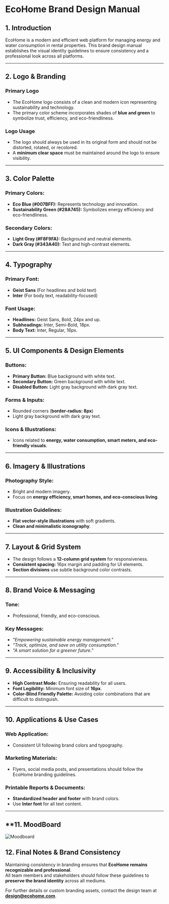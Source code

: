 # **EcoHome Brand Design Manual**

## **1. Introduction**  
EcoHome is a modern and efficient web platform for managing energy and water consumption in rental properties. This brand design manual establishes the visual identity guidelines to ensure consistency and a professional look across all platforms.

---

## **2. Logo & Branding**  

### **Primary Logo**  
- The EcoHome logo consists of a clean and modern icon representing sustainability and technology.  
- The primary color scheme incorporates shades of **blue and green** to symbolize trust, efficiency, and eco-friendliness.  

### **Logo Usage**  
- The logo should always be used in its original form and should not be distorted, rotated, or recolored.  
- A **minimum clear space** must be maintained around the logo to ensure visibility.  

---

## **3. Color Palette**  

### **Primary Colors:**  
- **Eco Blue (#007BFF):** Represents technology and innovation.  
- **Sustainability Green (#28A745):** Symbolizes energy efficiency and eco-friendliness.  

### **Secondary Colors:**  
- **Light Gray (#F8F9FA):** Background and neutral elements.  
- **Dark Gray (#343A40):** Text and high-contrast elements.  

---

## **4. Typography**  

### **Primary Font:**  
- **Geist Sans** (For headlines and bold text)  
- **Inter** (For body text, readability-focused)  

### **Font Usage:**  
- **Headlines:** Geist Sans, Bold, 24px and up.  
- **Subheadings:** Inter, Semi-Bold, 18px.  
- **Body Text:** Inter, Regular, 16px.  

---

## **5. UI Components & Design Elements**  

### **Buttons:**  
- **Primary Button:** Blue background with white text.  
- **Secondary Button:** Green background with white text.  
- **Disabled Button:** Light gray background with dark gray text.  

### **Forms & Inputs:**  
- Rounded corners (**border-radius: 8px**)  
- Light gray background with dark gray text.  

### **Icons & Illustrations:**  
- Icons related to **energy, water consumption, smart meters, and eco-friendly visuals**.  

---

## **6. Imagery & Illustrations**  

### **Photography Style:**  
- Bright and modern imagery.  
- Focus on **energy efficiency, smart homes, and eco-conscious living**.  

### **Illustration Guidelines:**  
- **Flat vector-style illustrations** with soft gradients.  
- **Clean and minimalistic iconography**.  

---

## **7. Layout & Grid System**  
- The design follows a **12-column grid system** for responsiveness.  
- **Consistent spacing:** 16px margin and padding for UI elements.  
- **Section divisions** use subtle background color contrasts.  

---

## **8. Brand Voice & Messaging**  

### **Tone:**  
- Professional, friendly, and eco-conscious.  

### **Key Messages:**  
- *"Empowering sustainable energy management."*  
- *"Track, optimize, and save on utility consumption."*  
- *"A smart solution for a greener future."*  

---

## **9. Accessibility & Inclusivity**  
- **High Contrast Mode:** Ensuring readability for all users.  
- **Font Legibility:** Minimum font size of **16px**.  
- **Color-Blind Friendly Palette:** Avoiding color combinations that are difficult to distinguish.  

---

## **10. Applications & Use Cases**  

### **Web Application:**  
- Consistent UI following brand colors and typography.  

### **Marketing Materials:**  
- Flyers, social media posts, and presentations should follow the EcoHome branding guidelines.  

### **Printable Reports & Documents:**  
- **Standardized header and footer** with brand colors.  
- Use **Inter font** for all text content.  

---

## **11. MoodBoard

![Moodboard](./public/mooodboard.webp)

## **12. Final Notes & Brand Consistency**  
Maintaining consistency in branding ensures that **EcoHome remains recognizable and professional**.  
All team members and stakeholders should follow these guidelines to **preserve the brand identity** across all mediums.  

For further details or custom branding assets, contact the design team at **design@ecohome.com**.  

